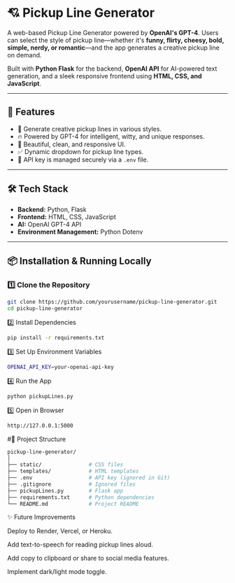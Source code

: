 # 💘 Pickup Line Generator 

A web-based Pickup Line Generator powered by **OpenAI's GPT-4**. Users can select the style of pickup line—whether it's **funny, flirty, cheesy, bold, simple, nerdy, or romantic**—and the app generates a creative pickup line on demand.

Built with **Python Flask** for the backend, **OpenAI API** for AI-powered text generation, and a sleek responsive frontend using **HTML, CSS, and JavaScript**.

---

## 🚀 Features

- 🎯 Generate creative pickup lines in various styles.
- 🔥 Powered by GPT-4 for intelligent, witty, and unique responses.
- 🎨 Beautiful, clean, and responsive UI.
- ✅ Dynamic dropdown for pickup line types.
- 🔐 API key is managed securely via a `.env` file.

---

## 🛠️ Tech Stack

- **Backend:** Python, Flask
- **Frontend:** HTML, CSS, JavaScript
- **AI:** OpenAI GPT-4 API
- **Environment Management:** Python Dotenv

---

## 📦 Installation & Running Locally

### 1️⃣ Clone the Repository
```bash
git clone https://github.com/yourusername/pickup-line-generator.git
cd pickup-line-generator
```

2️⃣ Install Dependencies
```bash
pip install -r requirements.txt
```
3️⃣ Set Up Environment Variables
```bash
OPENAI_API_KEY=your-openai-api-key
```
4️⃣ Run the App
```bash
python pickupLines.py
```
5️⃣ Open in Browser
```bash
http://127.0.0.1:5000
```

#📂 Project Structure
```bash
pickup-line-generator/
│
├── static/               # CSS files
├── templates/            # HTML templates
├── .env                  # API key (ignored in Git)
├── .gitignore            # Ignored files
├── pickupLines.py        # Flask app
├── requirements.txt      # Python dependencies
└── README.md             # Project README
```
✨ Future Improvements

Deploy to Render, Vercel, or Heroku.

Add text-to-speech for reading pickup lines aloud.

Add copy to clipboard or share to social media features.

Implement dark/light mode toggle.
